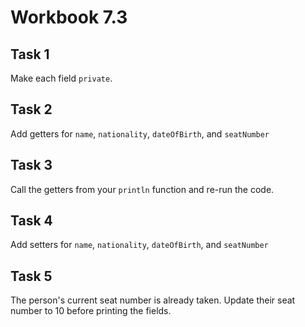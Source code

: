 # Workbook 7.3

## Task 1
Make each field <code>private</code>.

## Task 2
Add getters for <code>name</code>, <code>nationality</code>, <code>dateOfBirth</code>, and <code>seatNumber</code>

## Task 3
Call the getters from your <code>println</code> function and re-run the code.

## Task 4
Add setters for <code>name</code>, <code>nationality</code>, <code>dateOfBirth</code>, and <code>seatNumber</code>

## Task 5
The person's current seat number is already taken. Update their seat number to 10 before printing the fields.
